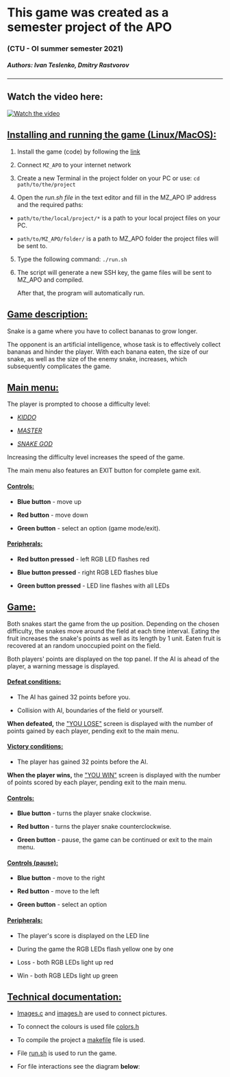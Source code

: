 # This game was created as a semester project of the APO 

### (CTU - OI summer semester 2021)

##### Authors: Ivan Teslenko, Dmitry Rastvorov
-- -- -- -- -- -- -- -- -- -- -- -- -- -- -- -- -- - 
## Watch the video here:
[![Watch the video](https://img.youtube.com/vi/CkSvRmklnfM/maxresdefault.jpg)](https://youtu.be/CkSvRmklnfM)


## <ins>Installing and running the game (Linux/MacOS):</ins>

   1) Install the game (code) by following the [link](https://gitlab.fel.cvut.cz/rastvdmy/apology)

   
   2) Connect `MZ_APO` to your internet network


   3) Create a new Terminal in the project folder on your PC or use: `cd path/to/the/project`

   
   4) Open the _run.sh file_ in the text editor and fill in the MZ_APO IP address and the required paths:
      
   - `path/to/the/local/project/*` is a path to your local project files on your PC.
   
   - `path/to/MZ_APO/folder/` is a path to MZ_APO folder the project files will be sent to.


   5) Type the following command: `./run.sh`


   6) The script will generate a new SSH key, the game files will be sent to MZ_APO and compiled.
      
      After that, the program will automatically run.


## <ins>Game description:</ins>

   Snake is a game where you have to collect bananas to grow longer.

   The opponent is an artificial intelligence, whose task is to effectively collect bananas and hinder the player. With each banana eaten, the size of our snake, as well as the size of the enemy snake, increases, which subsequently complicates the game. 


## <ins>Main menu:</ins>

   The player is prompted to choose a difficulty level: 

   - <ins>_KIDDO_</ins>

   - <ins>_MASTER_</ins>

   - <ins>_SNAKE GOD_</ins>

   
   Increasing the difficulty level increases the speed of the game.
   
   The main menu also features an EXIT button for complete game exit.


#### <ins>Controls:</ins>

 - **Blue button** - move up 

 - **Red button** - move down

 - **Green button** - select an option (game mode/exit).


#### <ins>Peripherals:</ins>

- **Red button pressed** - left RGB LED flashes red

- **Blue button pressed** - right RGB LED flashes blue

- **Green button pressed** - LED line flashes with all LEDs


## <ins>Game:</ins>

   Both snakes start the game from the up position. Depending on the chosen difficulty, the snakes move around the field at each time interval. Eating the fruit increases the snake's points as well as its length by 1 unit. Eaten fruit is recovered at an random unoccupied point on the field.
   
   Both players' points are displayed on the top panel. If the AI is ahead of the player, a warning message is displayed.


#### <ins>Defeat conditions:</ins>

- The AI has gained 32 points before you.

- Collision with AI, boundaries of the field or yourself.

**When defeated,**
the <ins>"YOU LOSE"</ins> screen is displayed with the number of points gained by each player, pending exit to the main menu.


#### <ins>Victory conditions:</ins>

- The player has gained 32 points before the AI.

**When the player wins,**
the <ins>"YOU WIN"</ins> screen is displayed with the number of points scored by each player, pending exit to the main menu.


#### <ins>Controls:</ins>

- **Blue button** - turns the player snake clockwise.

- **Red button** - turns the player snake counterclockwise.

- **Green button** - pause, the game can be continued or exit to the main menu.


#### <ins>Controls (pause):</ins>

- **Blue button** - move to the right

- **Red button** - move to the left

- **Green button** - select an option


#### <ins>Peripherals:</ins>

- The player's score is displayed on the LED line

- During the game the RGB LEDs flash yellow one by one

- Loss - both RGB LEDs light up red

- Win - both RGB LEDs light up green


## <ins>Technical documentation:</ins>

- <ins>Images.c</ins> and <ins>images.h</ins> are used to connect pictures. 

- To connect the colours is used file <ins>colors.h</ins>

- To compile the project a <ins>makefile</ins> file is used.

- File <ins>run.sh</ins> is used to run the game.

- For file interactions see the diagram **below**:
